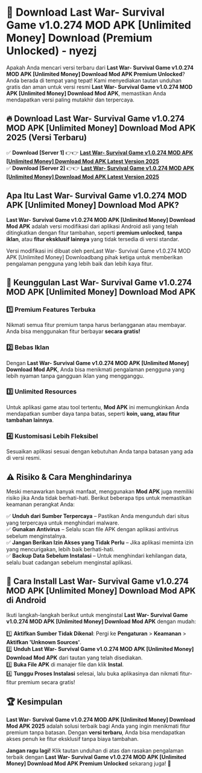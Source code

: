 # 🎯 Download Last War- Survival Game v1.0.274 MOD APK [Unlimited Money] Download (Premium Unlocked) -  nyezj

Apakah Anda mencari versi terbaru dari **Last War- Survival Game v1.0.274 MOD APK [Unlimited Money] Download Mod APK Premium Unlocked**? Anda berada di tempat yang tepat! Kami menyediakan tautan unduhan gratis dan aman untuk versi resmi **Last War- Survival Game v1.0.274 MOD APK [Unlimited Money] Download Mod APK**, memastikan Anda mendapatkan versi paling mutakhir dan terpercaya.

## 🔥 Download Last War- Survival Game v1.0.274 MOD APK [Unlimited Money] Download Mod APK 2025 (Versi Terbaru)

✅ **Download [Server 1]** 👉👉 [**Last War- Survival Game v1.0.274 MOD APK [Unlimited Money] Download Mod APK Latest Version 2025**](https://momento.my/?title=Last_War-_Survival_Game_v1.0.274_MOD_APK_[Unlimited_Money]_Download)  
✅ **Download [Server 2]** 👉👉 [**Last War- Survival Game v1.0.274 MOD APK [Unlimited Money] Download Mod APK Latest Version 2025**](https://momento.my/?title=Last_War-_Survival_Game_v1.0.274_MOD_APK_[Unlimited_Money]_Download)  

## Apa Itu Last War- Survival Game v1.0.274 MOD APK [Unlimited Money] Download Mod APK?

**Last War- Survival Game v1.0.274 MOD APK [Unlimited Money] Download Mod APK** adalah versi modifikasi dari aplikasi Android asli yang telah ditingkatkan dengan fitur tambahan, seperti **premium unlocked**, **tanpa iklan**, atau **fitur eksklusif lainnya** yang tidak tersedia di versi standar.

Versi modifikasi ini dibuat oleh penLast War- Survival Game v1.0.274 MOD APK [Unlimited Money] Downloadbang pihak ketiga untuk memberikan pengalaman pengguna yang lebih baik dan lebih kaya fitur.

## 🎯 Keunggulan Last War- Survival Game v1.0.274 MOD APK [Unlimited Money] Download Mod APK

### 1️⃣ Premium Features Terbuka
Nikmati semua fitur premium tanpa harus berlangganan atau membayar. Anda bisa menggunakan fitur berbayar **secara gratis!**

### 2️⃣ Bebas Iklan
Dengan **Last War- Survival Game v1.0.274 MOD APK [Unlimited Money] Download Mod APK**, Anda bisa menikmati pengalaman pengguna yang lebih nyaman tanpa gangguan iklan yang mengganggu.

### 3️⃣ Unlimited Resources
Untuk aplikasi game atau tool tertentu, **Mod APK** ini memungkinkan Anda mendapatkan sumber daya tanpa batas, seperti **koin, uang, atau fitur tambahan lainnya**.

### 4️⃣ Kustomisasi Lebih Fleksibel
Sesuaikan aplikasi sesuai dengan kebutuhan Anda tanpa batasan yang ada di versi resmi.

## ⚠️ Risiko & Cara Menghindarinya

Meski menawarkan banyak manfaat, menggunakan **Mod APK** juga memiliki risiko jika Anda tidak berhati-hati. Berikut beberapa tips untuk memastikan keamanan perangkat Anda:

✅ **Unduh dari Sumber Terpercaya** – Pastikan Anda mengunduh dari situs yang terpercaya untuk menghindari malware.  
✅ **Gunakan Antivirus** – Selalu scan file APK dengan aplikasi antivirus sebelum menginstalnya.  
✅ **Jangan Berikan Izin Akses yang Tidak Perlu** – Jika aplikasi meminta izin yang mencurigakan, lebih baik berhati-hati.  
✅ **Backup Data Sebelum Instalasi** – Untuk menghindari kehilangan data, selalu buat cadangan sebelum menginstal aplikasi.

## 📌 Cara Install Last War- Survival Game v1.0.274 MOD APK [Unlimited Money] Download Mod APK di Android

Ikuti langkah-langkah berikut untuk menginstal **Last War- Survival Game v1.0.274 MOD APK [Unlimited Money] Download Mod APK** dengan mudah:

1️⃣ **Aktifkan Sumber Tidak Dikenal**: Pergi ke **Pengaturan** > **Keamanan** > **Aktifkan 'Unknown Sources'**.  
2️⃣ **Unduh Last War- Survival Game v1.0.274 MOD APK [Unlimited Money] Download Mod APK** dari tautan yang telah disediakan.  
3️⃣ **Buka File APK** di manajer file dan klik **Instal**.  
4️⃣ **Tunggu Proses Instalasi** selesai, lalu buka aplikasinya dan nikmati fitur-fitur premium secara gratis!

## 🏆 Kesimpulan

**Last War- Survival Game v1.0.274 MOD APK [Unlimited Money] Download Mod APK 2025** adalah solusi terbaik bagi Anda yang ingin menikmati fitur premium tanpa batasan. Dengan **versi terbaru**, Anda bisa mendapatkan akses penuh ke fitur eksklusif tanpa biaya tambahan.

**Jangan ragu lagi!** Klik tautan unduhan di atas dan rasakan pengalaman terbaik dengan **Last War- Survival Game v1.0.274 MOD APK [Unlimited Money] Download Mod APK Premium Unlocked** sekarang juga! 🚀
